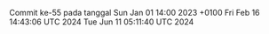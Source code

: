 Commit ke-55 pada tanggal Sun Jan 01 14:00 2023 +0100
Fri Feb 16 14:43:06 UTC 2024
Tue Jun 11 05:11:40 UTC 2024
